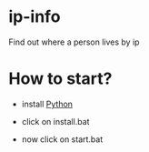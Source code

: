 # ip-info
Find out where a person lives by ip

# How to start?

- install [Python](https://python,org/download)

- click on install.bat

- now click on start.bat



